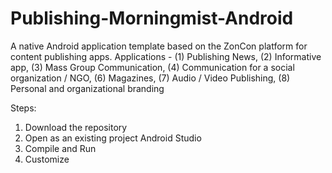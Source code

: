 # Publishing-Morningmist-Android
A native Android application template based on the ZonCon platform for content publishing apps. Applications - (1) Publishing News, (2) Informative app, (3) Mass Group Communication, (4) Communication for a social organization / NGO, (6) Magazines, (7) Audio / Video Publishing, (8) Personal and organizational branding

Steps:
1. Download the repository
2. Open as an existing project Android Studio
3. Compile and Run
4. Customize

